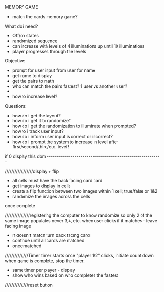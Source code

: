 MEMORY GAME

- match the cards memory game?

What do i need?

- Off/on states
- randomized sequence
- can increase with levels of 4 illuminations up until 10 illuminations
- player progresses through the levels

Objective:

- prompt for user input from user for name
- get name to display
- get the pairs to math
- who can match the pairs fastest? 1 user vs another user?
-
- how to increase level?

Questions:

- how do i get the layout?
- how do i get it to randomize?
- how do i get the randomization to illuminate when prompted?
- how to i track user input?
- how do i inform user input is correct or incorrect?
- how do i prompt the system to increase in level after first/second/third/etc. level?

if 0 display this dom ----------------------------------------------------------

//////////////////display + flip

- all cells must have the back facing card card
- get images to display in cells
- create a flip function between two images within 1 cell; true/false or 1&2
- randomize the images across the cells

once complete

////////////////registering the computer to know
randomize so only 2 of the same image populates never 3,4, etc.
when user clicks if it matches - leave facing image

- if doesn't match turn back facing card
- continue until all cards are matched
- once matched

///////////////Timer
timer starts once "player 1/2" clicks, initiate count down
when game is complete, stop the timer.

- same timer per player - display
- show who wins based on who completes the fastest

///////////////reset button
